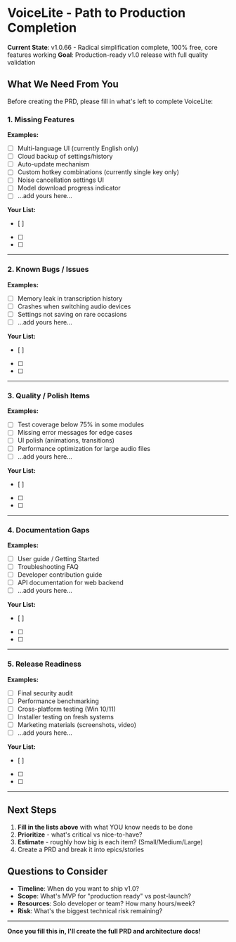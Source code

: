 # VoiceLite - Path to Production Completion

**Current State**: v1.0.66 - Radical simplification complete, 100% free, core features working
**Goal**: Production-ready v1.0 release with full quality validation

## What We Need From You

Before creating the PRD, please fill in what's left to complete VoiceLite:

### 1. Missing Features
<!-- What features are planned but not implemented? -->

**Examples:**
- [ ] Multi-language UI (currently English only)
- [ ] Cloud backup of settings/history
- [ ] Auto-update mechanism
- [ ] Custom hotkey combinations (currently single key only)
- [ ] Noise cancellation settings UI
- [ ] Model download progress indicator
- [ ] ...add yours here...

**Your List:**
- [ ]
- [ ]
- [ ]

---

### 2. Known Bugs / Issues
<!-- What's broken or not working as expected? -->

**Examples:**
- [ ] Memory leak in transcription history
- [ ] Crashes when switching audio devices
- [ ] Settings not saving on rare occasions
- [ ] ...add yours here...

**Your List:**
- [ ]
- [ ]
- [ ]

---

### 3. Quality / Polish Items
<!-- What needs improvement for production quality? -->

**Examples:**
- [ ] Test coverage below 75% in some modules
- [ ] Missing error messages for edge cases
- [ ] UI polish (animations, transitions)
- [ ] Performance optimization for large audio files
- [ ] ...add yours here...

**Your List:**
- [ ]
- [ ]
- [ ]

---

### 4. Documentation Gaps
<!-- What docs are missing for users/developers? -->

**Examples:**
- [ ] User guide / Getting Started
- [ ] Troubleshooting FAQ
- [ ] Developer contribution guide
- [ ] API documentation for web backend
- [ ] ...add yours here...

**Your List:**
- [ ]
- [ ]
- [ ]

---

### 5. Release Readiness
<!-- What's needed before v1.0 public launch? -->

**Examples:**
- [ ] Final security audit
- [ ] Performance benchmarking
- [ ] Cross-platform testing (Win 10/11)
- [ ] Installer testing on fresh systems
- [ ] Marketing materials (screenshots, video)
- [ ] ...add yours here...

**Your List:**
- [ ]
- [ ]
- [ ]

---

## Next Steps

1. **Fill in the lists above** with what YOU know needs to be done
2. **Prioritize** - what's critical vs nice-to-have?
3. **Estimate** - roughly how big is each item? (Small/Medium/Large)
4. Create a PRD and break it into epics/stories

## Questions to Consider

- **Timeline**: When do you want to ship v1.0?
- **Scope**: What's MVP for "production ready" vs post-launch?
- **Resources**: Solo developer or team? How many hours/week?
- **Risk**: What's the biggest technical risk remaining?

---

**Once you fill this in, I'll create the full PRD and architecture docs!**
